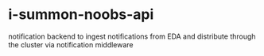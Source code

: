 # i-summon-noobs-api
notification backend to ingest notifications from EDA and distribute through the cluster via notification middleware

